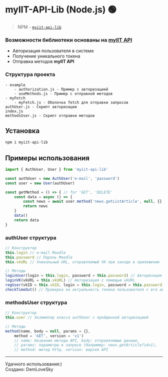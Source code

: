 # myIIT-API-Lib (Node.js) 🟢

> NPM - [`myiit-api-lib`](https://www.npmjs.com/package/myiit-api-lib)

### Возможности библиотеки основаны на <a href="https://myiit.demlovesky.ru/">myIIT API</a>

- Авторизация пользователя в системе
- Получение уникального токена
- Отправка методов <b>myIIT API</b>

### Структура проекта

```
- example
    - authorization.js - Пример с авторизацией
    - useMethods.js - Пример с отправкой методов
- myFetch
    - myFetch.js - Оболочка fetch для отправки запросов
authUser.js - Скрипт авторизации
index.js
methodsUser.js - Скрипт отправки методов
```

## Установка

```bash
npm i myiit-api-lib
```

## Примеры использования
```js
import { AuthUser, User } from 'myiit-api-lib'

const authUser = new AuthUser('e-mail', 'password')
const user = new User(authUser)

const getMethod = () => { // for 'GET', 'DELETE'
    const data = async () => {
        const news = await user.method('news.getListArticle', null, {}, 'GET', 'v1') // name_method: string; body: object; params: object; method_http: string; ver_api: string
        return news
    }
    data()
    return data
}
```

### authUser структура
```js
// Конструктор
this.login // e-mail Moodle
this.password // Пароль Moodle
this.vkURL // Уникальный URL, отправляемый VK при заходе в приложение

// Методы
loginUser(login = this.login, password = this.password) // Авторизация с помощью e-mail и пароля
loginVK(vkURL = this.vkURL) // Авторизация с помощью vkURL
regUser(vkID = this.vkID, login = this.login, password = this.password) // Регистрация пользователя с помощью vk_id, e-mail и пароля
checkTimeOut() // Проверка на актуальность токена пользователя с его автоматическим обновлением
```

### methodsUser структура
```js
// Конструктор
this.user // Экземпляр класса authUser с пройденной авторизацией

// Методы
method(name, body = null, params = {},
    method = 'GET', version = 'v1')
    // name: Название метода API, body: отправялемые данные,
    // params: параметры в запросе (Например: news.getArticle?id=1),
    // method: метод http, version: версия API
```

<hr>
Удачного использования:) <br>
Создано: DemLoveSky
